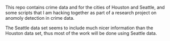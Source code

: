 This repo contains crime data and for the cities of Houston and Seattle, and
some scripts that I am hacking together as part of a research project on 
anomoly detection in crime data.

The Seattle data set seems to include much nicer information than the Houston
data set, thus most of the work will be done using Seattle data.

